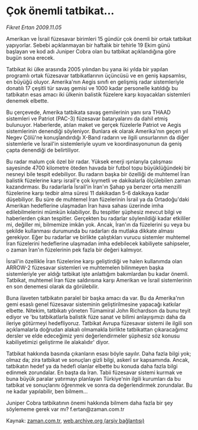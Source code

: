 # Çok önemli tatbikat...

*Fikret Ertan 2009.11.05*

<tr><td class="metin" colspan="2" style="padding-top: 20px; padding-left: 5px; ">Amerikan ve İsrail füzesavar birimleri 15 gündür çok önemli bir ortak tatbikat yapıyorlar. Sebebi açıklanmayan bir haftalık bir tehirle 19 Ekim günü başlayan ve kod adı Juniper Cobra olan bu tatbikat açıklandığına göre bugün sona erecek.</td></tr><tr><td class="metin" colspan="2" style="padding-top: 20px; padding-left: 5px; "><p> Tatbikat iki ülke arasında 2005 yılından bu yana iki yılda bir yapılan programlı ortak füzesavar tatbikatlarının üçüncüsü ve en geniş kapsamlısı, en büyüğü oluyor. Amerika'nın Aegis sınıfı en gelişmiş radar sistemleriyle donatılı 17 çeşitli tür savaş gemisi ve 1000 kadar personelle katıldığı bu tatbikatın esas amacı iki ülkenin balistik füzelere karşı koyacakları sistemleri denemek elbette.
<p> Bu çerçevede, Amerika tatbikata savaş gemilerinin yanı sıra THAAD sistemleri ve Patriot (PAC-3) füzesavar bataryalarını da dahil etmiş bulunuyor. Haberlerde, atılan maket ve gerçek füzelerle Patriot ve Aegis sistemlerinin denendiği söyleniyor. Bunlara ek olarak Amerika'nın geçen yıl Negev Çölü'ne konuşlandırdığı X-Band radarın ve ilgili unsurlarının da diğer sistemlerle ve İsrail'in sistemleriyle uyum ve koordinasyonunun da geniş çapta denendiği de belirtiliyor.
<p> Bu radar malum çok özel bir radar. Yüksek enerji ışınlarıyla çalışması sayesinde 4700 kilometre öteden havada bir futbol topu büyüklüğündeki bir nesneyi bile tespit edebiliyor. Bu radarın başka bir özelliği de muhtemel İran balistik füzelerine karşı israil'e çok kıymetli ve dakikalarla ölçülebilen zaman kazandırması. Bu radarlarla İsrail'in İran'ın Şahap ya benzer orta menzilli füzelerine karşı tedbir alma süresi 11 dakikadan 5-6 dakikaya kadar düşebiliyor. Bu süre de muhtemel İran füzelerinin İsrail ya da Ortadoğu'daki Amerikan hedeflerine ulaşmadan İran hava sahası üzerinde imha edilebilmelerini mümkün kılabiliyor. Bu tespitler şüphesiz mevcut bilgi ve haberlerden çıkan tespitler. Gerçekten bu radarlar söylenildiği kadar etkililer mi, değiller mi, bilmemize imkân yok. Ancak, İran'ın da füzelerini şu veya bu şekilde kullanması durumunda bu radarları da mutlaka dikkate alması gerekiyor. Eğer bu radarlar ve birlikte çalıştıkları vurucu sistemler muhtemel İran füzelerini hedeflerine ulaşmadan imha edebilecek kabiliyete sahipseler, o zaman İran'ın füzelerinin pek fazla bir değeri kalmıyor.
<p> İsrail'in özellikle İran füzelerine karşı geliştirdiği ve halen kullanımda olan ARROW-2 füzesavar sistemleri ve muhtemelen bilinmeyen başka sistemleriyle yer aldığı tatbikat işte anlattığım bakımlardan bu kadar önemli. Tatbikat, muhtemel İran füze saldırısına karşı Amerikan ve İsrail sistemlerinin en son denemesi olarak da görülebilir.
<p> Buna ilaveten tatbikatın paralel bir başka amacı da var. Bu da Amerika'nın gemi esaslı genel füzesavar sisteminin geliştirilmesine yapacağı katkılar elbette. Nitekim, tatbikatı yöneten Tümamiral John Richardson da bunu teyit ediyor ve 'bu tatbikatlarla balistik füze sanat ve bilimi anlayışımızı daha da ileriye götürmeyi hedefliyoruz. Tatbikat Avrupa füzesavar sistemi ile ilgili son açıklamalarla doğrudan alakalı olmamakla birlikte tatbikattan çıkaracağımız dersler ve elde edeceğimiz yeni değerlendirmeler şüphesiz söz konusu kabiliyetimizi geliştirme ile alakalıdır' diyor.
<p> Tatbikat hakkında basında çıkanların esası böyle sayılır. Daha fazla bilgi yok; olmaz da; zira tatbikat ve sonuçları gizli bilgi, askerî sır kapsamında. Ancak, tatbikatın hedef ya da hedefi olanlar elbette bu konuda daha fazla bilgi edinmek zorundalar. En başta da İran. Tabii füzesavar sistemi kurmak ve buna büyük paralar yatırmayı planlayan Türkiye'nin ilgili kurumları da bu tatbikat ve sonuçlarını öğrenmek ve sonra da değerlendirmek zorundalar. Bu ne kadar yapılabilir, ben bilmem... 
<p> Juniper Cobra tatbikatının önemi hakkında bilmem daha fazla bir şey söylememe gerek var mı? f.ertan@zaman.com.tr<br/></p></p></p></p></p></p></p></td></tr>

Kaynak: [zaman.com.tr](http://zaman.com.tr/yazar.do?yazino=911844), [web.archive.org (arşiv bağlantısı)](http://web.archive.org/web/20091109090942/http://www.zaman.com.tr:80/yazar.do?yazino=911844)
